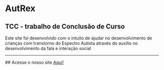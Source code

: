 # AutRex
## TCC - trabalho de Conclusão de Curso
Este site foi desenvolvido com o intuito de ajudar no desenvolvimento de crianças com transtorno do Espectro Autista através do auxílio no desenvolvimento da fala e interação social
<hr>
## Acesse o nosso site <a href="https://projetos-carlos.github.io/AutRex/">Aqui!</a>

